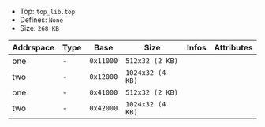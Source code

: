 * Top:     `top_lib.top`
* Defines: `None`
* Size:    `268 KB`

| Addrspace | Type | Base      | Size             | Infos | Attributes |
| --------- | ---- | --------- | ---------------- | ----- | ---------- |
| one       | -    | `0x11000` | `512x32 (2 KB)`  |       |            |
| two       | -    | `0x12000` | `1024x32 (4 KB)` |       |            |
| one       | -    | `0x41000` | `512x32 (2 KB)`  |       |            |
| two       | -    | `0x42000` | `1024x32 (4 KB)` |       |            |
